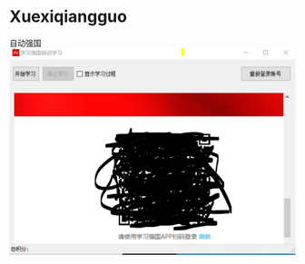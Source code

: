 # Xuexiqiangguo
自动强国
![截图](https://raw.githubusercontent.com/sadjnjksanx/Xuexiqiangguo/master/2222.PNG)
